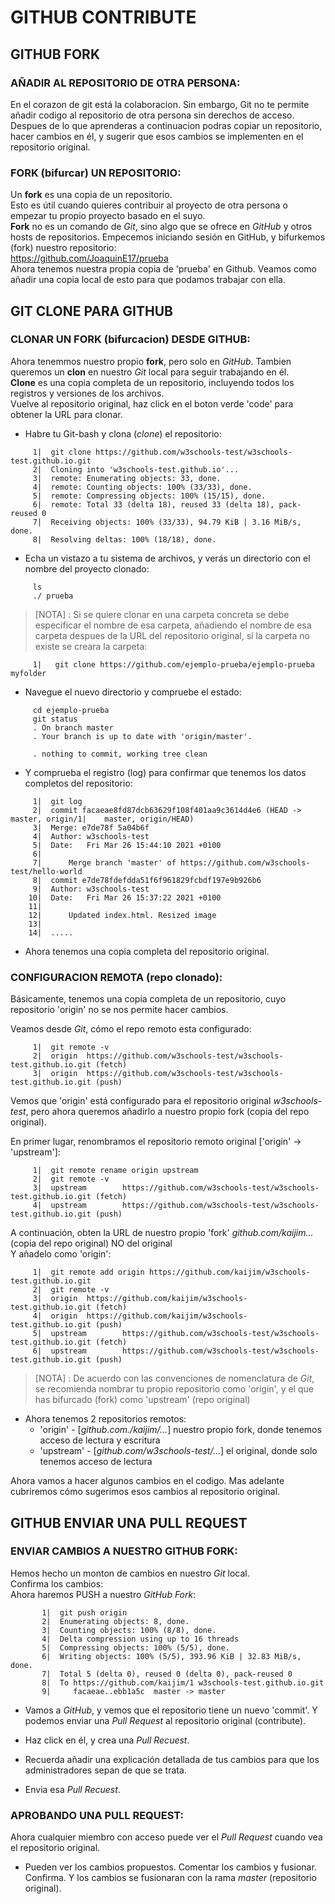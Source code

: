 GITHUB CONTRIBUTE
=====================
 ## GITHUB FORK  
  ### AÑADIR AL REPOSITORIO DE OTRA PERSONA:  

   En el corazon de git está la colaboracion. Sin embargo, Git no te permite añadir codigo al repositorio de otra persona sin derechos de acceso.  
   Despues de lo que aprenderas a continuacion podras copiar un repositorio, hacer cambios en él, y sugerir que esos cambios se implementen en el repositorio original.  

  ### FORK (bifurcar) UN REPOSITORIO:  

   Un **fork** es una copia de un repositorio.  
   Esto es útil cuando quieres contribuir al proyecto de otra persona o empezar tu propio proyecto basado en el suyo.  
   **Fork** no es un comando de _Git_, sino algo que se ofrece en _GitHub_ y otros hosts de repositorios. Empecemos iniciando sesión en GitHub, y bifurkemos (fork) nuestro repositorio:  
    	https://github.com/JoaquinE17/prueba  
   Ahora tenemos nuestra propia copia de 'prueba' en Github. Veamos como añadir una copia local de esto para que podamos trabajar con ella.  

 ## GIT CLONE PARA GITHUB  
  ### CLONAR UN FORK (bifurcacion) DESDE GITHUB:  
   Ahora tenemmos nuestro propio **fork**, pero solo en _GitHub_. Tambien queremos un **clon** en nuestro _Git_ local para seguir trabajando en él.  
   **Clone** es una copia completa de un repositorio, incluyendo todos los registros y versiones de los archivos.  
   Vuelve al repositorio original, haz click en el boton verde 'code' para obtener la URL para clonar.  

   * Habre tu Git-bash y clona (_clone_) el repositorio:  

   ~~~ git:
        1|  git clone https://github.com/w3schools-test/w3schools-test.github.io.git
        2|  Cloning into 'w3schools-test.github.io'...
        3|  remote: Enumerating objects: 33, done.
        4|  remote: Counting objects: 100% (33/33), done.
        5|  remote: Compressing objects: 100% (15/15), done.
        6|  remote: Total 33 (delta 18), reused 33 (delta 18), pack-reused 0
        7|  Receiving objects: 100% (33/33), 94.79 KiB | 3.16 MiB/s, done.
        8|  Resolving deltas: 100% (18/18), done.
   ~~~  

   * Echa un vistazo a tu sistema de archivos, y verás un directorio con el nombre del proyecto clonado:  

   ~~~ bash:
        ls
        ./ prueba
   ~~~  

   > [NOTA] : Si se quiere clonar en una carpeta concreta se debe especificar el nombre de esa carpeta, añadiendo el nombre de esa carpeta despues de la URL del repositorio original, si la carpeta no existe se creara la carpeta:  
   ~~~ git:
        1|   git clone https://github.com/ejemplo-prueba/ejemplo-prueba myfolder  
   ~~~ 

   * Navegue el nuevo directorio y compruebe el estado:  

   ~~~ bash:
        cd ejemplo-prueba
        git status
        . On branch master
        . Your branch is up to date with 'origin/master'.

        . nothing to commit, working tree clean
   ~~~  

   * Y comprueba el registro (log) para confirmar que tenemos los datos completos del repositorio:  

   ~~~ git:
        1|  git log
        2|  commit facaeae8fd87dcb63629f108f401aa9c3614d4e6 (HEAD -> master, origin/1|    master, origin/HEAD)
        3|  Merge: e7de78f 5a04b6f
        4|  Author: w3schools-test 
        5|  Date:   Fri Mar 26 15:44:10 2021 +0100
        6|  
        7|      Merge branch 'master' of https://github.com/w3schools-test/hello-world
        8|  commit e7de78fdefdda51f6f961829fcbdf197e9b926b6
        9|  Author: w3schools-test 
       10|  Date:   Fri Mar 26 15:37:22 2021 +0100
       11|  
       12|      Updated index.html. Resized image
       13|      
       14|  .....
   ~~~  

   * Ahora tenemos una copia completa del repositorio original.  

  ### CONFIGURACION REMOTA (repo clonado):  
   Básicamente, tenemos una copia completa de un repositorio, cuyo repositorio 'origin' no se nos permite hacer cambios.  

   Veamos desde _Git_, cómo el repo remoto esta configurado:  

   ~~~ git:
        1|  git remote -v
        2|  origin  https://github.com/w3schools-test/w3schools-test.github.io.git (fetch)
        3|  origin  https://github.com/w3schools-test/w3schools-test.github.io.git (push)
   ~~~  

   Vemos que 'origin' está configurado para el repositorio original *w3schools-test*, pero ahora queremos añadirlo a nuestro propio fork (copia del repo original).  

   En primer lugar, renombramos el repositorio remoto original ['origin' -> 'upstream']:  

   ~~~ git:
        1|  git remote rename origin upstream
        2|  git remote -v
        3|  upstream        https://github.com/w3schools-test/w3schools-test.github.io.git (fetch)
        4|  upstream        https://github.com/w3schools-test/w3schools-test.github.io.git (push)
   
   ~~~  

   A continuación, obten la URL de nuestro propio 'fork' *github.com/kaijim...* (copia del repo original) NO del original  
   Y añadelo como 'origin':  

   ~~~ git:
        1|  git remote add origin https://github.com/kaijim/w3schools-test.github.io.git
        2|  git remote -v
        3|  origin  https://github.com/kaijim/w3schools-test.github.io.git (fetch)
        4|  origin  https://github.com/kaijim/w3schools-test.github.io.git (push)
        5|  upstream        https://github.com/w3schools-test/w3schools-test.github.io.git (fetch)
        6|  upstream        https://github.com/w3schools-test/w3schools-test.github.io.git (push)
   ~~~  

   > [NOTA] : De acuerdo con las convenciones de nomenclatura de _Git_, se recomienda nombrar tu propio repositorio como 'origin', y el que has bifurcado (fork) como 'upstream' (repo original)  
   
   * Ahora tenemos 2 repositorios remotos:  
     - 'origin' - [*github.com./kaijim/...*] nuestro propio fork, donde tenemos acceso de lectura y escritura  
     - 'upstream' - [*github.com/w3schools-test/...*] el original, donde solo tenemos acceso de lectura
       
   Ahora vamos a hacer algunos cambios en el codigo. Mas adelante cubriremos cómo sugerimos esos cambios al repositorio original.  

 ## GITHUB ENVIAR UNA PULL REQUEST
  ### ENVIAR CAMBIOS A NUESTRO GITHUB FORK:
   Hemos hecho un monton de cambios en nuestro _Git_ local.  
   Confirma los cambios:  
   Ahora haremos PUSH a nuestro _GitHub Fork_:  

   ~~~ git:
          1|  git push origin
          2|  Enumerating objects: 8, done.
          3|  Counting objects: 100% (8/8), done.
          4|  Delta compression using up to 16 threads
          5|  Compressing objects: 100% (5/5), done.
          6|  Writing objects: 100% (5/5), 393.96 KiB | 32.83 MiB/s, done.
          7|  Total 5 (delta 0), reused 0 (delta 0), pack-reused 0
          8|  To https://github.com/kaijim/1 w3schools-test.github.io.git
          9|     facaeae..ebb1a5c  master -> master
   ~~~

   * Vamos a _GitHub_, y vemos que el repositorio tiene un nuevo 'commit'. Y podemos enviar una _Pull Request_ al repositorio original (contribute).  

   * Haz click en él, y crea una _Pull Recuest_.  

   * Recuerda añadir una explicación detallada de tus cambios para que los administradores sepan de que se trata.  

   * Envia esa _Pull Recuest_.  

  ### APROBANDO UNA PULL REQUEST:
   Ahora cualquier miembro con acceso puede ver el _Pull Request_ cuando vea el repositorio original.  

   * Pueden ver los cambios propuestos. Comentar los cambios y fusionar. Confirma. Y los cambios se fusionaran con la rama _master_ (repositorio original).